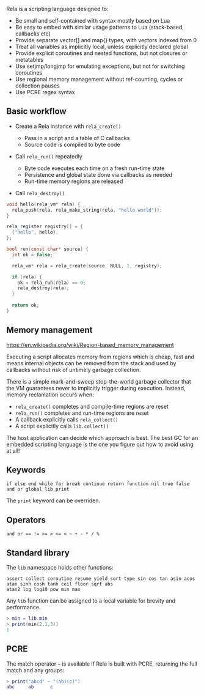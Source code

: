 Rela is a scripting language designed to:

* Be small and self-contained with syntax mostly based on Lua
* Be easy to embed with similar usage patterns to Lua (stack-based, callbacks etc)
* Provide separate vector[] and map{} types, with vectors indexed from 0
* Treat all variables as implicitly local, unless explicitly declared global
* Provide explicit coroutines and nested functions, but not closures or metatables
* Use setjmp/longjmp for emulating exceptions, but not for switching coroutines
* Use regional memory management without ref-counting, cycles or collection pauses
* Use PCRE regex syntax

## Basic workflow

* Create a Rela instance with `rela_create()`
  * Pass in a script and a table of C callbacks
  * Source code is compiled to byte code

* Call `rela_run()` repeatedly
  * Byte code executes each time on a fresh run-time state
  * Persistence and global state done via callbacks as needed
  * Run-time memory regions are released

* Call `rela_destroy()`

```c
void hello(rela_vm* rela) {
  rela_push(rela, rela_make_string(rela, "hello world"));
}

rela_register registry[] = {
  {"hello", hello},
};

bool run(const char* source) {
  int ok = false;

  rela_vm* rela = rela_create(source, NULL, 1, registry);

  if (rela) {
    ok = rela_run(rela) == 0;
    rela_destroy(rela);
  }
	 
  return ok;
}
```

## Memory management

https://en.wikipedia.org/wiki/Region-based_memory_management

Executing a script allocates memory from regions which is cheap, fast and means
internal objects can be removed from the stack and used by callbacks without
risk of untimely garbage collection.

There is a simple mark-and-sweep stop-the-world garbage collector that the VM
guarantees never to implicitly trigger during execution. Instead, memory
reclamation occurs when:

* `rela_create()` completes and compile-time regions are reset
* `rela_run()` completes and run-time regions are reset
* A callback explicitly calls `rela_collect()`
* A script explicitly calls `lib.collect()`

The host application can decide which approach is best. The best GC for an
embedded scripting language is the one you figure out how to avoid using at all!

## Keywords

```
if else end while for break continue return function nil true false and or global lib print
```

The `print` keyword can be overriden.

## Operators

```
and or == != >= > <= < ~ + - * / %
```

## Standard library

The `lib` namespace holds other functions:

```
assert collect coroutine resume yield sort type sin cos tan asin acos atan sinh cosh tanh ceil floor sqrt abs
atan2 log log10 pow min max
```

Any `lib` function can be assigned to a local variable for brevity and
performance.

```lua
> min = lib.min
> print(min(2,1,3))
1
```

## PCRE

The match operator `~` is available if Rela is built with PCRE, returning the
full match and any groups:

```lua
> print("abcd" ~ "(ab)(c)")
abc     ab      c
```

